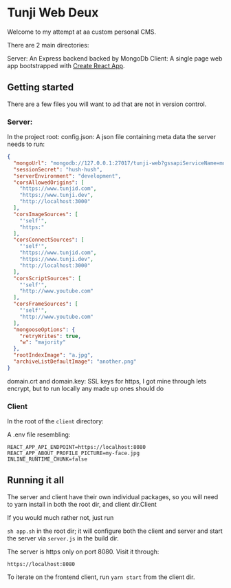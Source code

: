 # Tunji Web Deux

Welcome to my attempt at aa custom personal CMS.

There are 2 main directories:

Server: An Express backend backed by MongoDb
Client: A single page web app bootstrapped with [Create React App](https://github.com/facebook/create-react-app).

## Getting started

There are a few files you will want to ad that are not in version control.

### Server:

In the project root:
config.json: A json file containing meta data the server needs to run:

```json
{
  "mongoUrl": "mongodb://127.0.0.1:27017/tunji-web?gssapiServiceName=mongodb",
  "sessionSecret": "hush-hush",
  "serverEnvironment": "development",
  "corsAllowedOrigins": [
    "https://www.tunjid.com",
    "https://www.tunji.dev",
    "http://localhost:3000"
  ],
  "corsImageSources": [
    "'self'",
    "https:"
  ],
  "corsConnectSources": [
    "'self'",
    "https://www.tunjid.com",
    "https://www.tunji.dev",
    "http://localhost:3000"
  ],
  "corsScriptSources": [
    "'self'",
    "http://www.youtube.com"
  ],
  "corsFrameSources": [
    "'self'",
    "http://www.youtube.com"
  ],
  "mongooseOptions": {
    "retryWrites": true,
    "w": "majority"
  },
  "rootIndexImage": "a.jpg",
  "archiveListDefaultImage": "another.png"
}
```

domain.crt and domain.key: SSL keys for https, I got mine through lets encrypt, but to run locally any made up ones should do

### Client
In the root of the `client` directory:

A .env file resembling:

```
REACT_APP_API_ENDPOINT=https://localhost:8080
REACT_APP_ABOUT_PROFILE_PICTURE=my-face.jpg
INLINE_RUNTIME_CHUNK=false

```

## Running it all

The server and client have their own individual packages, so you will need to yarn install in both the root dir, and client dir.Client

If you would much rather not, just run

`sh app.sh` in the root dir; it will configure both the client and server and start the server via `server.js` in the build dir.

The server is https only on port 8080. Visit it through:

`https://localhost:8080`

To iterate on the frontend client, run `yarn start` from the client dir.

